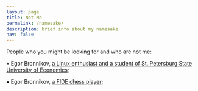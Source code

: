 ```yaml
---
layout: page
title: Not Me
permalink: /namesake/
description: brief info about my namesake
nav: false
---
```


People who you might be looking for and who are not me:

&#x2022; Egor Bronnikov, [a Linux enthusiast and a student of St. Petersburg State University of Economics](https://github.com/endygamedev);

&#x2022; Egor Bronnikov, [a FIDE chess player](https://ratings.fide.com/profile/44100477);


